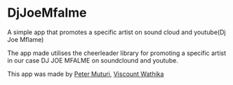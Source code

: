 # DjJoeMfalme
A simple app that promotes a specific artist on sound cloud and youtube(Dj Joe Mflame)

The app made utilises the cheerleader library for promoting a specific artist in our case DJ JOE MFALME on soundclound and youtube.

This app was made by [Peter Muturi](https://github.com/Petermuturi), [Viscount Wathika](https://github.com/wathika)

